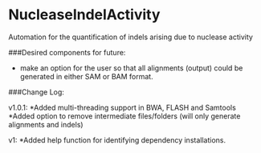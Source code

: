 NucleaseIndelActivity
=====================

Automation for the quantification of indels arising due to nuclease activity

###Desired components for future:
* make an option for the user so that all alignments (output) could be generated in either SAM or BAM format.

###Change Log:

v1.0.1:
*Added multi-threading support in BWA, FLASH and Samtools
*Added option to remove intermediate files/folders (will only generate alignments and indels)

v1:
*Added help function for identifying dependency installations.